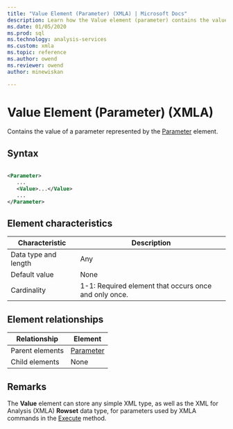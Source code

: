 ```yaml
---
title: "Value Element (Parameter) (XMLA) | Microsoft Docs"
description: Learn how the Value element (parameter) contains the value of a parameter represented by the Parameter element.
ms.date: 01/05/2020
ms.prod: sql
ms.technology: analysis-services
ms.custom: xmla
ms.topic: reference
ms.author: owend
ms.reviewer: owend
author: minewiskan

---
```

# Value Element (Parameter) (XMLA)

  Contains the value of a parameter represented by the [Parameter](../xml-elements-properties/parameter-element-xmla.md) element.  
  
## Syntax  
  
```xml  
  
<Parameter>  
   ...  
   <Value>...</Value>  
   ...  
</Parameter>  
```  
  
## Element characteristics  
  
|Characteristic|Description|  
|--------------------|-----------------|  
|Data type and length|Any|  
|Default value|None|  
|Cardinality|1-1: Required element that occurs once and only once.|  
  
## Element relationships  
  
|Relationship|Element|  
|------------------|-------------|  
|Parent elements|[Parameter](../xml-elements-properties/parameter-element-xmla.md)|  
|Child elements|None|  
  
## Remarks  
 The **Value** element can store any simple XML type, as well as the XML for Analysis (XMLA) **Rowset** data type, for parameters used by XMLA commands in the [Execute](../xml-elements-methods-execute.md) method.  
